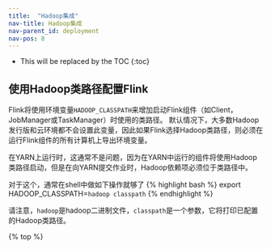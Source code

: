 ```yaml
---
title:  "Hadoop集成"
nav-title: Hadoop集成 
nav-parent_id: deployment
nav-pos: 8
---
```

<!--
Licensed to the Apache Software Foundation (ASF) under one
or more contributor license agreements.  See the NOTICE file
distributed with this work for additional information
regarding copyright ownership.  The ASF licenses this file
to you under the Apache License, Version 2.0 (the
"License"); you may not use this file except in compliance
with the License.  You may obtain a copy of the License at

  http://www.apache.org/licenses/LICENSE-2.0

Unless required by applicable law or agreed to in writing,
software distributed under the License is distributed on an
"AS IS" BASIS, WITHOUT WARRANTIES OR CONDITIONS OF ANY
KIND, either express or implied.  See the License for the
specific language governing permissions and limitations
under the License.
-->

* This will be replaced by the TOC
{:toc}

## 使用Hadoop类路径配置Flink

Flink将使用环境变量`HADOOP_CLASSPATH`来增加启动Flink组件（如Client，JobManager或TaskManager）时使用的类路径。 默认情况下，大多数Hadoop发行版和云环境都不会设置此变量，因此如果Flink选择Hadoop类路径，则必须在运行Flink组件的所有计算机上导出环境变量。

在YARN上运行时，这通常不是问题，因为在YARN中运行的组件将使用Hadoop类路径启动，但是在向YARN提交作业时，Hadoop依赖项必须位于类路径中。

对于这个，通常在shell中做如下操作就够了
{% highlight bash %}
export HADOOP_CLASSPATH=`hadoop classpath`
{% endhighlight %}

请注意，`hadoop`是hadoop二进制文件，`classpath`是一个参数，它将打印已配置的Hadoop类路径。

{% top %}
